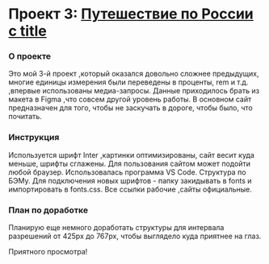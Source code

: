 # Проект 3: [Путешествие по России c title](https://scanlin-prog.github.io/russian-travel/ "Сайт от Ротаря")

### О проекте
   
   Это мой 3-й проект ,который оказался довольно сложнее предыдущих, многие единицы измерения были переведены в проценты, rem и т.д. ,впервые использованы медиа-запросы. Данные приходилось брать из макета в Figma ,что совсем другой уровень работы. 
   В основном сайт предназначен для того, чтобы не заскучать в дороге, чтобы было, что почитать.

### Инструкция
   
   Используется шрифт Inter ,картинки оптимизированы, сайт весит куда меньше, шрифты сглажены. Для пользования сайтом может подойти любой браузер. Использовалась программа VS Code. Структура по БЭМу.
   Для подключения новых шрифтов - папку закидывать в fonts и импортировать в fonts.css.
   Все ссылки рабочие ,сайты официальные.

### План по доработке
 
   Планирую еще немного доработать структуры для интервала разрешений от 425px до 767px, чтобы выглядело куда приятнее на глаз.

 Приятного просмотра!



